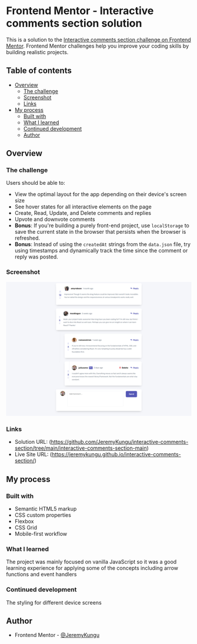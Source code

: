 # Frontend Mentor - Interactive comments section solution

This is a solution to the [Interactive comments section challenge on Frontend Mentor](https://www.frontendmentor.io/challenges/interactive-comments-section-iG1RugEG9). Frontend Mentor challenges help you improve your coding skills by building realistic projects. 

## Table of contents

- [Overview](#overview)
  - [The challenge](#the-challenge)
  - [Screenshot](#screenshot)
  - [Links](#links)
- [My process](#my-process)
  - [Built with](#built-with)
  - [What I learned](#what-i-learned)
  - [Continued development](#continued-development)
  - [Author](#author)


## Overview

### The challenge

Users should be able to:

- View the optimal layout for the app depending on their device's screen size
- See hover states for all interactive elements on the page
- Create, Read, Update, and Delete comments and replies
- Upvote and downvote comments
- **Bonus**: If you're building a purely front-end project, use `localStorage` to save the current state in the browser that persists when the browser is refreshed.
- **Bonus**: Instead of using the `createdAt` strings from the `data.json` file, try using timestamps and dynamically track the time since the comment or reply was posted.

### Screenshot

![](./images/Frontend%20Mentor%20_%20Interactive%20comments%20section.png)

### Links

- Solution URL: (https://github.com/JeremyKungu/interactive-comments-section/tree/main/interactive-comments-section-main)
- Live Site URL: (https://jeremykungu.github.io/interactive-comments-section/)

## My process

### Built with

- Semantic HTML5 markup
- CSS custom properties
- Flexbox
- CSS Grid
- Mobile-first workflow

### What I learned

The project was mainly focused on vanilla JavaScript so it was a good learning experience for applying some of the concepts including arrow functions and event handlers

### Continued development

The styling for different device screens

## Author

- Frontend Mentor - [@JeremyKungu](https://www.frontendmentor.io/profile/JeremyKungu)




